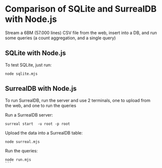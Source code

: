 # Comparison of SQLite and SurrealDB with Node.js

Stream a 6BM (57.000 lines) CSV file from the web, insert into a DB, and run some queries (a count aggregation, and a single query)

## SQLite with Node.js

To test SQLite, just run:

```
node sqlite.mjs
```

## SurrealDB with Node.js

To run SurrealDB, run the server and use 2 terminals, one to upload from the web, and one to run the queries

Run a SurrealDB server:

```
surreal start  -u root -p root
```

Upload the data into a SurrealDB table:

```
node surreal.mjs
```

Run the queries:

````
node run.mjs
```
````
